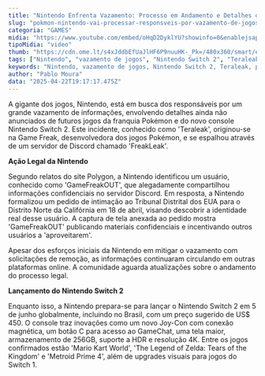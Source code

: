 ```yaml
---
title: "Nintendo Enfrenta Vazamento: Processo em Andamento e Detalhes do Nintendo Switch 2 Revelados"
slug: "pokmon-nintendo-vai-processar-responsveis-por-vazamento-de-jogos-inditos"
categoria: "GAMES"
midia: "https://www.youtube.com/embed/oHqD2DyklYU?showinfo=0&enablejsapi=1"
tipoMidia: "video"
thumb: "https://cdn.ome.lt/s4xJddbEfUaJlHF6P9nuuHK-_Pk=/480x360/smart/extras/conteudos/Captura_de_tela_2025-04-22_152858.png"
tags: ["Nintendo", "vazamento de jogos", "Nintendo Switch 2", "Teraleak", "processo legal", "Discord", "lançamento de console", "jogos Pokémon", "GameFreakOUT", "FreakLeak"]
keywords: "Nintendo, vazamento de jogos, Nintendo Switch 2, Teraleak, processo legal, Discord, lançamento de console, jogos Pokémon, GameFreakOUT, FreakLeak"
author: "Pablo Moura"
data: "2025-04-22T19:17:17.475Z"
---
```


A gigante dos jogos, Nintendo, está em busca dos responsáveis por um grande vazamento de informações, envolvendo detalhes ainda não anunciados de futuros jogos da franquia Pokémon e do novo console Nintendo Switch 2. Este incidente, conhecido como 'Teraleak', originou-se na Game Freak, desenvolvedora dos jogos Pokémon, e se espalhou através de um servidor de Discord chamado 'FreakLeak'.

**Ação Legal da Nintendo**

Segundo relatos do site Polygon, a Nintendo identificou um usuário, conhecido como 'GameFreakOUT', que alegadamente compartilhou informações confidenciais no servidor Discord. Em resposta, a Nintendo formalizou um pedido de intimação ao Tribunal Distrital dos EUA para o Distrito Norte da Califórnia em 18 de abril, visando descobrir a identidade real desse usuário. A captura de tela anexada ao pedido mostra 'GameFreakOUT' publicando materiais confidenciais e incentivando outros usuários a 'aproveitarem'.

Apesar dos esforços iniciais da Nintendo em mitigar o vazamento com solicitações de remoção, as informações continuaram circulando em outras plataformas online. A comunidade aguarda atualizações sobre o andamento do processo legal.

**Lançamento do Nintendo Switch 2**

Enquanto isso, a Nintendo prepara-se para lançar o Nintendo Switch 2 em 5 de junho globalmente, incluindo no Brasil, com um preço sugerido de US$ 450. O console traz inovações como um novo Joy-Con com conexão magnética, um botão C para acesso ao GameChat, uma tela maior, armazenamento de 256GB, suporte a HDR e resolução 4K. Entre os jogos confirmados estão 'Mario Kart World', 'The Legend of Zelda: Tears of the Kingdom' e 'Metroid Prime 4', além de upgrades visuais para jogos do Switch 1.